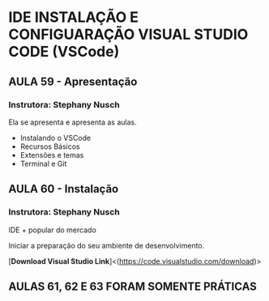 # IDE INSTALAÇÃO E CONFIGUARAÇÃO VISUAL STUDIO CODE (VSCode)

## AULA 59 - Apresentação

### Instrutora: Stephany Nusch

Ela se apresenta e apresenta as aulas.

- Instalando o VSCode
- Recursos Básicos
- Extensões e temas
- Terminal e Git



## AULA 60 - Instalação

### Instrutora: Stephany Nusch

IDE + popular do mercado

Iniciar a preparação do seu ambiente de desenvolvimento.

[**Download Visual Studio Link**]<(https://code.visualstudio.com/download)>



## AULAS 61, 62 E 63 FORAM SOMENTE PRÁTICAS